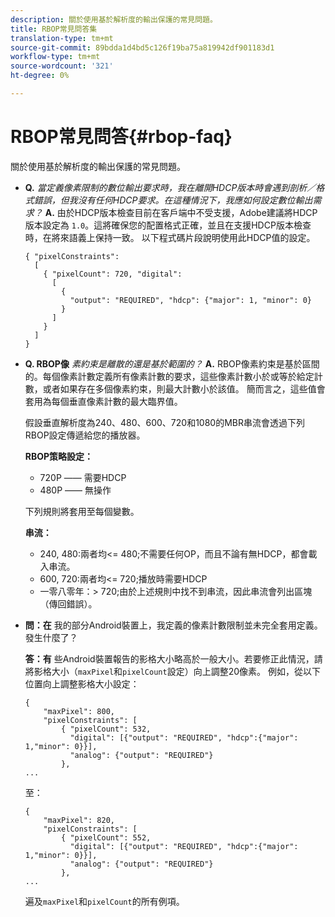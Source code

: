 ```yaml
---
description: 關於使用基於解析度的輸出保護的常見問題。
title: RBOP常見問答集
translation-type: tm+mt
source-git-commit: 89bdda1d4bd5c126f19ba75a819942df901183d1
workflow-type: tm+mt
source-wordcount: '321'
ht-degree: 0%

---
```



# RBOP常見問答{#rbop-faq}

關於使用基於解析度的輸出保護的常見問題。

* **Q.** *當定義像素限制的數位輸出要求時，我在離開HDCP版本時會遇到剖析／格式錯誤，但我沒有任何HDCP要求。在這種情況下，我應如何設定數位輸出需求？* **A.** 由於HDCP版本檢查目前在客戶端中不受支援，Adobe建議將HDCP版本設定為 `1.0`。這將確保您的配置格式正確，並且在支援HDCP版本檢查時，在將來語義上保持一致。 以下程式碼片段說明使用此HDCP值的設定。

   ```
   { "pixelConstraints":  
     [  
       { "pixelCount": 720, "digital":  
         [  
           {  
             "output": "REQUIRED", "hdcp": {"major": 1, "minor": 0}  
           }  
         ]  
       }  
     ]  
   }
   ```

* **Q. RBOP像** *素約束是離散的還是基於範圍的？* **A.** RBOP像素約束是基於區間的。每個像素計數定義所有像素計數的要求，這些像素計數小於或等於給定計數，或者如果存在多個像素約束，則最大計數小於該值。 簡而言之，這些值會套用為每個垂直像素計數的最大臨界值。

   假設垂直解析度為240、480、600、720和1080的MBR串流會透過下列RBOP設定傳遞給您的播放器。

   **RBOP策略設定：**

   * 720P —— 需要HDCP
   * 480P —— 無操作

   下列規則將套用至每個變數。

   **串流：**

   * 240, 480:兩者均&lt;= 480;不需要任何OP，而且不論有無HDCP，都會載入串流。
   * 600, 720:兩者均&lt;= 720;播放時需要HDCP
   * 一零八零年：> 720;由於上述規則中找不到串流，因此串流會列出區塊（傳回錯誤）。


* **問：在** 我的部分Android裝置上，我定義的像素計數限制並未完全套用定義。發生什麼了？

   **答：有** 些Android裝置報告的影格大小略高於一般大小。若要修正此情況，請將影格大小（`maxPixel`和`pixelCount`設定）向上調整20像素。 例如，從以下位置向上調整影格大小設定：

   ```
   { 
       "maxPixel": 800, 
       "pixelConstraints": [ 
           { "pixelCount": 532, 
             "digital": [{"output": "REQUIRED", "hdcp":{"major": 1,"minor": 0}}], 
             "analog": {"output": "REQUIRED"} 
           }, 
   ... 
   ```

   至：

   ```
   { 
       "maxPixel": 820, 
       "pixelConstraints": [ 
           { "pixelCount": 552, 
             "digital": [{"output": "REQUIRED", "hdcp":{"major": 1,"minor": 0}}], 
             "analog": {"output": "REQUIRED"} 
           }, 
   ... 
   ```

   遍及`maxPixel`和`pixelCount`的所有例項。

